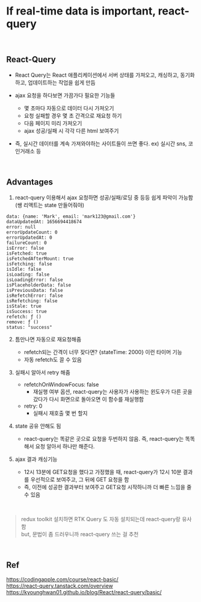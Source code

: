 # If real-time data is important, react-query

<br>

## React-Query
* React Query는 React 애플리케이션에서 서버 상태를 가져오고, 캐싱하고, 동기화하고, 업데이트하는 작업을 쉽게 만듬

* ajax 요청을 하다보면 가끔가다 필요한 기능들
    * 몇 초마다 자동으로 데이터 다시 가져오기
    * 요청 실패할 경우 몇 초 간격으로 재요청 하기
    * 다음 페이지 미리 가져오기
    * ajax 성공/실패 시 각각 다른 html 보여주기

* 즉, 실시간 데이터를 계속 가져와야하는 사이트들이 쓰면 좋다. ex) 실시간 sns, 코인거래소 등


<br>

## Advantages
1. react-query 이용해서 ajax 요청하면 성공/실패/로딩 중 등등 쉽게 파악이 가능함(쌩 리액트는 state 만들어줘야)

```
data: {name: 'Mark', email: 'mark123@gmail.com'}
dataUpdatedAt: 1656694418674
error: null
errorUpdateCount: 0
errorUpdatedAt: 0
failureCount: 0
isError: false
isFetched: true
isFetchedAfterMount: true
isFetching: false
isIdle: false
isLoading: false
isLoadingError: false
isPlaceholderData: false
isPreviousData: false
isRefetchError: false
isRefetching: false
isStale: true
isSuccess: true
refetch: ƒ ()
remove: ƒ ()
status: "success"
```

2. 틈만나면 자동으로 재요청해줌
    * refetch되는 간격이 너무 잦다면? {stateTime: 2000} 이런 타이머 기능
    * 자동 refetch도 끌 수 있음


3. 실패시 알아서 retry 해줌
    * refetchOnWindowFocus: false
        * 재실행 여부 옵션, react-query는 사용자가 사용하는 윈도우가 다른 곳을 갔다가 다시 화면으로 돌아오면 이 함수를 재실행함
    * retry: 0
        * 실패시 재호출 몇 번 할지

4. state 공유 안해도 됨
    * react-query는 똑같은 곳으로 요청을 두번하지 않음. 즉, react-query는 똑똑해서 요청 알아서 하나만 해준다.


5. ajax 결과 캐싱기능
    * 12시 13분에 GET요청을 했다고 가정했을 때, react-query가 12시 10분 결과를 우선적으로 보여주고, 그 뒤에 GET 요청을 함
    * 즉, 이전에 성공한 결과부터 보여주고 GET요청 시작하니까 더 빠른 느낌을 줄 수 있음

<br>

> redux toolkit 설치하면 RTK Query 도 자동 설치되는데 react-query랑 유사함  
> but, 문법이 좀 드러우니까 react-query 쓰는 걸 추천

<br>

## Ref
https://codingapple.com/course/react-basic/  
https://react-query.tanstack.com/overview  
https://kyounghwan01.github.io/blog/React/react-query/basic/
